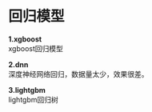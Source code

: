 # 回归模型

**1.xgboost**  
xgboost回归模型

**2.dnn**  
深度神经网络回归，数据量太少，效果很差。

**3.lightgbm**  
lightgbm回归树
